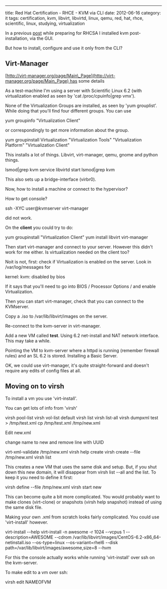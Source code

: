 ---
title: Red Hat Certification - RHCE - KVM via CLI
date: 2012-06-16
category: it
tags: certification, kvm, libvirt, libvirtd, linux, qemu, red, hat, rhce, scientific, linux, studying, virtualization

In a previous [post](https://www.guldmyr.com/rhcsa-preparation/) while preparing for RHCSA I installed kvm post-installation, via the GUI.

But how to install, configure and use it only from the CLI?

## Virt-Manager

[http://virt-manager.org/page/Main\_Page](http://virt-manager.org/page/Main_Page) has some details

As a test-machine I'm using a server with Scientific Linux 6.2 (with virtualization enabled as seen by 'cat /proc/cpuinfo|grep vmx').

None of the Virtualization Groups are installed, as seen by 'yum grouplist'. While doing that you'll find four different groups. You can use

yum groupinfo "Virtualization Client"

or correspondingly to get more information about the group.

yum groupinstall Virtualization "Virtualization Tools" "Virtualization Platform" "Virtualization Client"

This installs a lot of things. Libvirt, virt-manager, qemu, gnome and python things.

lsmod|grep kvm
service libvirtd start
lsmod|grep kvm

This also sets up a bridge-interface (virbr0).

Now, how to install a machine or connect to the hypervisor?

How to get console?

ssh -XYC user@kvmserver
virt-manager

did not work.

On the **client** you could try to do:

yum groupinstall "Virtualization Client"
yum install libvirt
virt-manager

Then start virt-manager and connect to your server. However this didn't work for me either. Is virtualization needed on the client too?

Noit is not, first: check if Virtualization is enabled on the server. Look in /var/log/messages for

kernel: kvm: disabled by bios

If it says that you'll need to go into BIOS / Processor Options / and enable Virtualization.

Then you can start virt-manager, check that you can connect to the KVMserver.

Copy a .iso to /var/lib/libvirt/images on the server.

Re-connect to the kvm-server in virt-manager.

Add a new VM called **test**. Using 6.2 net-install and NAT network interface. This may take a while.

Pointing the VM to kvm-server where a httpd is running (remember firewall rules) and an SL 6.2 is stored. Installing a Basic Server.

OK, we could use virt-manager, it's quite straight-forward and doesn't require any edits of config files at all.

## Moving on to **virsh**

To install a vm you use 'virt-install'.

You can get lots of info from 'virsh'

virsh pool-list
virsh vol-list default
virsh list
virsh list-all
virsh dumpxml test > /tmp/test.xml
cp /tmp/test.xml /tmp/new.xml

Edit new.xml

change name to new and remove line with UUID

virt-xml-validate /tmp/new.xml
virsh help create
virsh create --file /tmp/new.xml
virsh list

This creates a new VM that uses the same disk and setup. But, if you shut down this new domain, it will disappear from virsh list --all and the list. To keep it you need to define it first:

virsh define --file /tmp/new.xml
virsh start new

This can become quite a bit more complicated. You would probably want to make clones (virt-clone) or snapshots (virsh help snapshot) instead of using the same disk file.

Making your own .xml from scratch looks fairly complicated. You could use 'virt-install' however.

virt-install --help
virt-install -n awesome -r 1024 --vcpus 1 --description=AWESOME --cdrom /var/lib/libvirt/images/CentOS-6.2-x86\_64-netinstall.iso --os-type=linux --os-variant=rhel6 --disk path=/var/lib/libvirt/images/awesome,size=8 --hvm

For this the console actually works while running 'virt-install' over ssh on the kvm-server.

To make edit to a vm over ssh:

virsh edit NAMEOFVM
